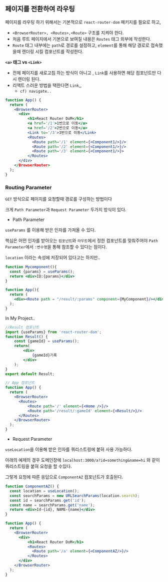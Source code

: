 ## 페이지를 전환하여 라우팅

페이지를 라우팅 하기 위해서는 기본적으로 `react-router-dom` 패키지를 필요로 하고,

- `<BrowserRouter>, <Routes>,<Route>` 구조를 지켜야 한다.
- 처음 루트 페이지에서 기본으로 보여질 내용은 `Routes` 태그 외부에 작성한다.
- `Route` 태그 내부에는 `path`로 경로를 설정하고, `element`를 통해 해당 경로로 접속했을때 렌더링 시킬 컴포넌트를 작성한다.

**`<a>` 태그 vs `<Link>`**
- 전체 페이지를 새로고침 하는 방식이 아니고 , `Link`를 사용하면 해당 컴포넌트만 다시 렌더링 된다.
- 리액트 스러운 방법을 택한다면 `Link`,,
  - `cf) navigate..`
```jsx
function App() {
  return (
    <BrowserRouter>
      <div>
          <h1>React Router DoM</h1>
          <a href='/1'>1번으로 이동</a>
          <a href='/2'>2번으로 이동</a>
          <Link to='/3'>3번으로 이동</Link>
          <Routes>
            <Route path='/1' element={<Component1/>}/>
            <Route path='/2' element={<Component1/>}/>
            <Route path='/3' element={<Component1/>}>                        
          </Routes>
      </div>
    </BrowserRouter>
  );
}
```
### Routing Parameter

`GET` 방식으로 페이지를 요청할때 경로를 구성하는 방법이다

크게 `Path Parameter`과 `Request Parameter` 두가지 방식이 있다.

- Path Parameter

`useParams` 를 이용해 받은 인자를 가져올 수 있다.

핵심은 어떤 인자를 받아오는 `컴포넌트`와 `라우트`에서 정한 컴포넌트를 맞춰주어야 `Path Parameter`에서 `:변수명`을 통해 참조할 수 있다는 점이다.

`location` 이라는 속성에 저장되어 있다고는 하지만..
```jsx
function Mycomponent(){
  const {params} = useParams();
  return <div>ID:{params}</div>
}

function App(){
  return (
    <div><Route path = "/result/:params" component={MyComponent}/></div>
  );
}
```

In My Project..
```jsx
//Result 컴포넌트
import {useParams} from 'react-router-dom';
function Result() {
    const {gameId} = useParams();
    return(
        <div>
            {gameId}기록
        </div>
    );
}
export default Result;

// App 컴포넌트
function App() {
  return (
    <BrowserRouter>
      <Routes>
          <Route path='/' element={<Home />}/>
          <Route path='/result/:gameId' element={<Result/>}/>
      </Routes>
    </BrowserRouter>
  );
}
```

- Request Parameter

`useLocation`을 이용해 받은 인자를 쿼리스트링에 붙혀 사용 가능하다.

아래의 예제의 경우 도메인창에 `localhost:3000/a?id=something&name=hi` 와 같이 쿼리스트링을 붙혀 요청을 할 수있다.

그렇게 요청에 따른 응답으로 `ComponentAZ` 컴포넌트가 호출된다.
```jsx
function ComponentAZ() {
  const location = useLocation();
  const searchParams = new URLSearchParams(location.search);
  const id = searchParams.get('id');
  const name = searchParams.get('name');
  return <div>Id-{id}, NAME-{name}</div>
}

function App() {
  return (
    <BrowserRouter>
      <div>
          <h1>React Router DoM</h1>
          <Routes>
            <Route path='/a' element={<ComponentAZ/>}/>
          </Routes>
      </div>
    </BrowserRouter>
  );
}

```
